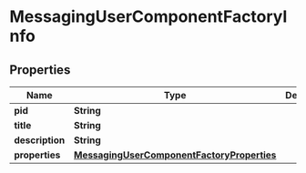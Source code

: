 

# MessagingUserComponentFactoryInfo

## Properties

Name | Type | Description | Notes
------------ | ------------- | ------------- | -------------
**pid** | **String** |  |  [optional]
**title** | **String** |  |  [optional]
**description** | **String** |  |  [optional]
**properties** | [**MessagingUserComponentFactoryProperties**](MessagingUserComponentFactoryProperties.md) |  |  [optional]



